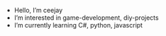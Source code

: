 -  Hello, I’m ceejay
-  I’m interested in game-development, diy-projects
-  I’m currently learning C#, python, javascript

<!---
ceejay-mzgic/ceejay-mzgic is a ✨ special ✨ repository because its `README.md` (this file) appears on your GitHub profile.
You can click the Preview link to take a look at your changes.
--->
